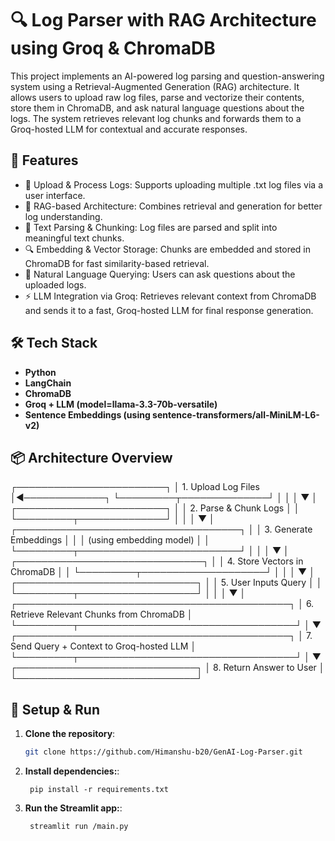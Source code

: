 # 🔍 Log Parser with RAG Architecture using Groq & ChromaDB
This project implements an AI-powered log parsing and question-answering system using a Retrieval-Augmented Generation (RAG) architecture. It allows users to upload raw log files, parse and vectorize their contents, store them in ChromaDB, and ask natural language questions about the logs. The system retrieves relevant log chunks and forwards them to a Groq-hosted LLM for contextual and accurate responses.

## 🚀 Features
- 📂 Upload & Process Logs: Supports uploading multiple .txt log files via a user interface.
- 🧠 RAG-based Architecture: Combines retrieval and generation for better log understanding.
- 🧾 Text Parsing & Chunking: Log files are parsed and split into meaningful text chunks.
- 🔍 Embedding & Vector Storage: Chunks are embedded and stored in ChromaDB for fast similarity-based retrieval.
- 💬 Natural Language Querying: Users can ask questions about the uploaded logs.
- ⚡ LLM Integration via Groq: Retrieves relevant context from ChromaDB and sends it to a fast, Groq-hosted LLM for final response generation.

## 🛠️ Tech Stack
- **Python**
- **LangChain**
- **ChromaDB**
- **Groq + LLM (model=llama-3.3-70b-versatile)**
- **Sentence Embeddings (using sentence-transformers/all-MiniLM-L6-v2)**

## 📦 Architecture Overview
┌────────────────────────┐
│   1. Upload Log Files  │◄─────────────┐
└─────────┬──────────────┘              │
          │                             │
          ▼                             │
┌────────────────────────┐              │
│ 2. Parse & Chunk Logs  │              │
└─────────┬──────────────┘              │
          │                             │
          ▼                             │
┌────────────────────────────────────┐  │
│ 3. Generate Embeddings            │  │
│    (using embedding model)        │  │
└─────────┬──────────────────────────┘  │
          │                             │
          ▼                             │
┌──────────────────────────────┐       │
│ 4. Store Vectors in ChromaDB │       │
└─────────┬────────────────────┘       │
          │                             │
          ▼                             │
┌─────────────────────────────┐        │
│ 5. User Inputs Query        │        │
└─────────┬───────────────────┘        │
          │                             │
          ▼                             │
┌────────────────────────────────────────────┐
│ 6. Retrieve Relevant Chunks from ChromaDB  │
└─────────┬───────────────────────────────────┘
          │
          ▼
┌────────────────────────────────────────────┐
│ 7. Send Query + Context to Groq-hosted LLM │
└─────────┬───────────────────────────────────┘
          │
          ▼
┌─────────────────────────────┐
│ 8. Return Answer to User    │
└─────────────────────────────┘


## 🧪 Setup & Run

1. **Clone the repository**:
   ```bash
   git clone https://github.com/Himanshu-b20/GenAI-Log-Parser.git
   ```
2. **Install dependencies:**:   
   ```commandline
    pip install -r requirements.txt
   ```
3. **Run the Streamlit app:**:   
   ```commandline
    streamlit run /main.py
   ```
